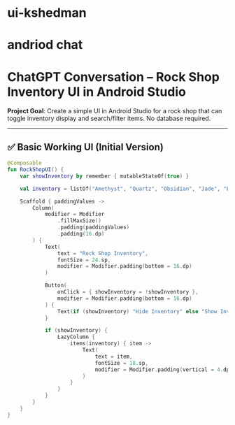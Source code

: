# ui-kshedman


# andriod chat

# ChatGPT Conversation – Rock Shop Inventory UI in Android Studio

**Project Goal**: Create a simple UI in Android Studio for a rock shop that can toggle inventory display and search/filter items. No database required.

---

## ✅ Basic Working UI (Initial Version)

```kotlin
@Composable
fun RockShopUI() {
    var showInventory by remember { mutableStateOf(true) }

    val inventory = listOf("Amethyst", "Quartz", "Obsidian", "Jade", "Lapis Lazuli")

    Scaffold { paddingValues ->
        Column(
            modifier = Modifier
                .fillMaxSize()
                .padding(paddingValues)
                .padding(16.dp)
        ) {
            Text(
                text = "Rock Shop Inventory",
                fontSize = 24.sp,
                modifier = Modifier.padding(bottom = 16.dp)
            )

            Button(
                onClick = { showInventory = !showInventory },
                modifier = Modifier.padding(bottom = 16.dp)
            ) {
                Text(if (showInventory) "Hide Inventory" else "Show Inventory")
            }

            if (showInventory) {
                LazyColumn {
                    items(inventory) { item ->
                        Text(
                            text = item,
                            fontSize = 18.sp,
                            modifier = Modifier.padding(vertical = 4.dp)
                        )
                    }
                }
            }
        }
    }
}

